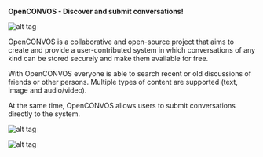 <B>OpenCONVOS - Discover and submit conversations!</b>

![alt tag](https://raw.githubusercontent.com/fsiamp/openconvos/master/main.png)

OpenCONVOS is a collaborative and open-source project that aims to create and provide a user-contributed system in which conversations of any kind can be stored securely and make them available for free. 

With OpenCONVOS everyone is able to search recent or old discussions of friends or other persons. Multiple types of content are supported (text, image and audio/video). 

At the same time, OpenCONVOS allows users to submit conversations directly to the system.

![alt tag](https://raw.githubusercontent.com/fsiamp/openconvos/master/assets/conversation.png)

![alt tag](https://raw.githubusercontent.com/fsiamp/openconvos/master/assets/example.png)
